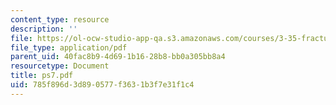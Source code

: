 ```yaml
---
content_type: resource
description: ''
file: https://ol-ocw-studio-app-qa.s3.amazonaws.com/courses/3-35-fracture-and-fatigue-fall-2003/785f896d3d890577f3631b3f7e31f1c4_ps7.pdf
file_type: application/pdf
parent_uid: 40fac8b9-4d69-1b16-28b8-bb0a305bb8a4
resourcetype: Document
title: ps7.pdf
uid: 785f896d-3d89-0577-f363-1b3f7e31f1c4
---
```

